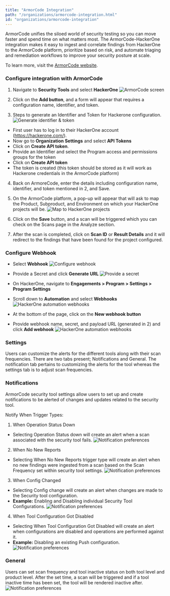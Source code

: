 ```yaml
---
title: "ArmorCode Integration"
path: "/organizations/armorcode-integration.html"
id: "organizations/armorcode-integration"
---
```


ArmorCode unifies the siloed world of security testing so you can move faster and spend time on what matters most. The ArmorCode-HackerOne integration makes it easy to ingest and correlate findings from HackerOne to the ArmorCode platform, prioritize based on risk, and automate triaging and remediation workflows to improve your security posture at scale.

To learn more, visit the [ArmorCode website](https://www.armorcode.com/).   

### Configure integration with ArmorCode

1. Navigate to **Security Tools** and select **HackerOne**
![ArmorCode screen](/images/armorcode-integration-1.png)

2. Click on the **Add button**, and a form will appear that requires a configuration name, identifier, and token.
3. Steps to generate an Identifier and Token for Hackerone configuration.
![Generate identifier & token](/images/armorcode-integration-2.png)

  * First user has to log in to their HackerOne account (https://hackerone.com/).
  * Now go to **Organization Settings** and select **API Tokens**
  * Click on **Create API token**.
  * Provide an Identifier and select the Program access and permissions groups for the token
  * Click on **Create API token**
  * The token is created (this token should be stored as it will work as Hackerone credentials in the ArmorCode platform)
4. Back on ArmoreCode, enter the details including configuration name, identifier, and token mentioned in 2, and Save.
5. On the ArmorCode platform, a pop-up will appear that will ask to map the Product, Subproduct, and Environment on which your HackerOne projects will be.
![Map to HackerOne projects](/images/armorcode-integration-3.png)

6. Click on the **Save** button, and a scan will be triggered which you can check on the Scans page in the Analyze section.
7. After the scan is completed, click on **Scan ID** or **Result Details** and it will redirect to the findings that have been found for the project configured.

### Configure Webhook
* Select **Webhook**
![Configure webhook](/images/armorcode-integration-4.png)

* Provide a Secret and click **Generate URL**
![Provide a secret](/images/armorcode-integration-5.png)

* On HackerOne, navigate to **Engagements > Program > Settings > Program Settings**
* Scroll down to **Automation** and select **Webhooks**
![HackerOne automation webhooks](/images/armorcode-integration-6.png)

* At the bottom of the page, click on the **New webhook button**
* Provide webhook name, secret, and payload URL (generated in 2) and click **Add webhook**
![HackerOne automation webhooks](/images/armorcode-integration-7.png)

### Settings
Users can customize the alerts for the different tools along with their scan frequencies.
There are two tabs present; Notifications and General. The notification tab pertains to customizing the alerts for the tool whereas the settings tab is to adjust scan frequencies.

### Notifications
ArmorCode security tool settings allow users to set up and create notifications to be alerted of changes and updates related to the security tool.

Notify When Trigger Types:
1. When Operation Status Down
  * Selecting Operation Status down will create an alert when a scan associated with the security tool fails.
![Notification preferences](/images/armorcode-integration-8.png)

2. When No New Reports
  * Selecting When No New Reports trigger type will create an alert when no new findings were ingested from a scan based on the Scan Frequency set within security tool settings.
![Notification preferences](/images/armorcode-integration-9.png)

3. When Config Changed
  * Selecting Config change will create an alert when changes are made to the Security tool configuration.
  * **Example:** Enabling and Disabling individual Security Tool Configurations.
![Notification preferences](/images/armorcode-integration-10.png)

4. When Tool Configuration Got Disabled
  * Selecting When Tool Configuration Got Disabled will create an alert when configurations are disabled and operations are performed against it.
  * **Example:** Disabling an existing Push configuration.
![Notification preferences](/images/armorcode-integration-11.png)


### General
Users can set scan frequency and tool inactive status on both tool level and product level. After the set time, a scan will be triggered and if a tool inactive time has been set, the tool will be rendered inactive after.
![Notification preferences](/images/armorcode-integration-12.png)

